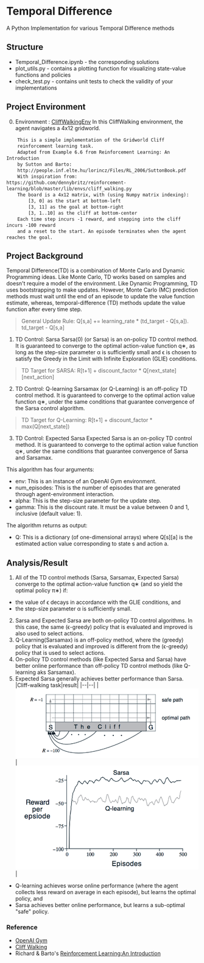 # Temporal Difference 
A Python Implementation for various Temporal Difference methods 

## Structure
* Temporal_Difference.ipynb - the corresponding solutions
* plot_utils.py - contains a plotting function for visualizing state-value functions and policies
* check_test.py - contains unit tests to check the validity of your implementations

## Project Environment 
0. Environment :  [CliffWalkingEnv](https://github.com/openai/gym/blob/master/gym/envs/toy_text/cliffwalking.py)
In this CliffWalking environment, the agent navigates a 4x12 gridworld.
```
    This is a simple implementation of the Gridworld Cliff
    reinforcement learning task.
    Adapted from Example 6.6 from Reinforcement Learning: An Introduction
    by Sutton and Barto:
    http://people.inf.elte.hu/lorincz/Files/RL_2006/SuttonBook.pdf
    With inspiration from:  https://github.com/dennybritz/reinforcement-learning/blob/master/lib/envs/cliff_walking.py
    The board is a 4x12 matrix, with (using Numpy matrix indexing):
        [3, 0] as the start at bottom-left
        [3, 11] as the goal at bottom-right
        [3, 1..10] as the cliff at bottom-center
    Each time step incurs -1 reward, and stepping into the cliff incurs -100 reward 
    and a reset to the start. An episode terminates when the agent reaches the goal.    
```

## Project Background
Temporal Difference(TD) is a combination of Monte Carlo and Dynamic Programming ideas. Like Monte Carlo, TD works based on samples and doesn't require a model of the environment. Like Dynamic Programming, TD uses bootstrapping to make updates. However, Monte Carlo (MC) prediction methods must wait until the end of an episode to update the value function estimate, whereas, temporal-difference (TD) methods update the value function after every time step.

> General Update Rule: Q[s,a] += learning_rate * (td_target - Q[s,a]). td_target - Q[s,a]

1. TD Control: Sarsa 
Sarsa(0) (or Sarsa) is an on-policy TD control method. It is guaranteed to converge to the optimal action-value function q∗, as long as the step-size parameter α is sufficiently small and ϵ is chosen to satisfy the Greedy in the Limit with Infinite Exploration (GLIE) conditions.
> TD Target for SARSA: R[t+1] + discount_factor * Q[next_state][next_action] 

2. TD Control: Q-learning
Sarsamax (or Q-Learning) is an off-policy TD control method. It is guaranteed to converge to the optimal action value function q∗, under the same conditions that guarantee convergence of the Sarsa control algorithm.
> TD Target for Q-Learning: R[t+1] + discount_factor * max(Q[next_state])

3. TD Control: Expected Sarsa
Expected Sarsa is an on-policy TD control method. It is guaranteed to converge to the optimal action value function q∗, under the same conditions that guarantee convergence of Sarsa and Sarsamax.

This algorithm has four arguments:

* env: This is an instance of an OpenAI Gym environment.
* num_episodes: This is the number of episodes that are generated through agent-environment interaction.
* alpha: This is the step-size parameter for the update step.
* gamma: This is the discount rate. It must be a value between 0 and 1, inclusive (default value: 1).

The algorithm returns as output:
* Q: This is a dictionary (of one-dimensional arrays) where Q[s][a] is the estimated action value corresponding to state s and action a.

## Analysis/Result
1. All of the TD control methods (Sarsa, Sarsamax, Expected Sarsa) converge to the optimal action-value function q∗ (and so yield the optimal policy π∗) if:
- the value of ϵ decays in accordance with the GLIE conditions, and
- the step-size parameter α is sufficiently small.

2. Sarsa and Expected Sarsa are both on-policy TD control algorithms. In this case, the same (ϵ-greedy) policy that is evaluated and improved is also used to select actions.
3. Q-Learning(Sarsamax) is an off-policy method, where the (greedy) policy that is evaluated and improved is different from the (ϵ-greedy) policy that is used to select actions.
4. On-policy TD control methods (like Expected Sarsa and Sarsa) have better online performance than off-policy TD control methods (like Q-learning aks Sarsamax).
5. Expected Sarsa generally achieves better performance than Sarsa.
|Cliff-walking task|result|
|--|--|
|![Task](task.png)|![Result](performance.png)|
* Q-learning achieves worse online performance (where the agent collects less reward on average in each episode), but learns the optimal policy, and
* Sarsa achieves better online performance, but learns a sub-optimal "safe" policy.
### Reference 
* [OpenAI Gym](https://github.com/openai/gym/blob/master/gym/envs/toy_text/cliffwalking.py)
* [Cliff Walking](https://github.com/dennybritz/reinforcement-learning/blob/master/lib/envs/cliff_walking.py)
* Richard & Barto's [Reinforcement Learning:An Introduction](https://web.stanford.edu/class/psych209/Readings/SuttonBartoIPRLBook2ndEd.pdf)
